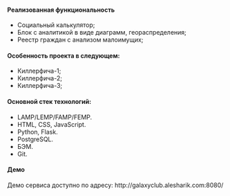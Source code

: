 <h4>Реализованная функциональность</h4>
<ul>
    <li>Социальный калькулятор;</li>
    <li>Блок с аналитикой в виде диаграмм, геораспределения;</li>
    <li>Реестр граждан с анализом малоимущих;</li>
</ul> 
<h4>Особенность проекта в следующем:</h4>
<ul>
 <li>Киллерфича-1;</li>
 <li>Киллерфича-2;</li>
 <li>Киллерфича-3;</li>  
 </ul>
<h4>Основной стек технологий:</h4>
<ul>
  <li>LAMP/LEMP/FAMP/FEMP.</li>
	<li>HTML, CSS, JavaScript.</li>
	<li>Python, Flask.</li>
	<li>PostgreSQL.</li>
	<li>БЭМ.</li>
	<li>Git.</li>
 </ul>
<h4>Демо</h4>
<p>Демо сервиса доступно по адресу: http://galaxyclub.alesharik.com:8080/ </p>
